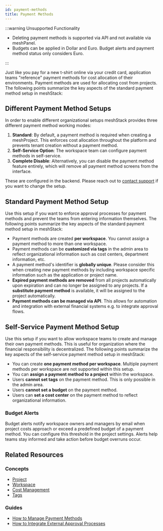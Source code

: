 ```yaml
---
id: payment-methods
title: Payment Methods
---
```


:::warning Unsupported Functionality

- Deleting payment methods is supported via API and not available via meshPanel.
- Budgets can be applied in Dollar and Euro. Budget alerts and payment method status only considers Euro.

:::

Just like you pay for a new t-shirt online via your credit card, application teams "reference" payment methods for cost allocation of their environments. Payment methods are used for allocating cost from projects. The following points summarize the key aspects of the standard payment method setup in meshStack:

## Different Payment Method Setups

In order to enable different organizational setups meshStack provides three different payment method working modes:

1. **Standard**: By default, a payment method is required when creating a meshProject. This enforces cost allocation throughout the platform and prevents tenant creation without a payment method.
2. **Self-Service Option**: The workspace team can configure payment methods in self-service.
3. **Complete Disable**: Alternatively, you can disable the payment method feature entirely, which will remove all payment method screens from the interface.

These are configured in the backend. Please reach out to [contact support](mailto:support@meshcloud.io) if you want to change the setup.

## Standard Payment Method Setup

Use this setup if you want to enforce approval processes for payment methods and prevent the teams from entering information themselves. The following points summarize the key aspects of the standard payment method setup in meshStack:

- Payment methods are created **per workspace**. You cannot assign a payment method to more than one workspace.
- Payment methods can be **customized via tags** in the admin area to reflect organizational information such as cost centers, department information, etc.
- A payment method's identifier is **globally unique**. Please consider this when creating new payment methods by including workspace specific information such as the application or project name.
- **Expired payment methods are removed** from all projects automatically upon expiration and can no longer be assigned to any projects. If a **substitute payment method** is available, it will be assigned to the project automatically.
- **Payment methods can be managed via API**. This allows for automation and integration with external financial systems e.g. to integrate approval flows.

## Self-Service Payment Method Setup

Use this setup if you want to allow workspace teams to create and manage their own payment methods. This is useful for organization where the financial responsibility is decentralized. The following points summarize the key aspects of the self-service payment method setup in meshStack:

- You can create **one payment method per workspace**. Multiple payment methods per workspace are not supported within this setup.
- You can **assign a payment method to a project** within the workspace.
- Users **cannot set tags** on the payment method. This is only possible in the admin area.
- Users **cannot set a budget** on the payment method.
- Users can **set a cost center** on the payment method to reflect organizational information.

### Budget Alerts

Budget alerts notify workspace owners and managers by email when project costs approach or exceed a predefined budget of a payment method. You can configure this threshold in the project settings. Alerts help teams stay informed and take action before budget overruns occur.

## Related Resources

### Concepts

- [Project](concepts/project.md)
- [Workspace](concepts/workspace.md)
- [Cost Management](concepts/cost-management.md)
- [Tags](concepts/tag.md)

### Guides

- [How to Manage Payment Methods](guides/finops/how-to-manage-payment-methods.md)
- [How to Integrate External Approval Processes](guides/finops/how-to-integrate-external-approval-processes.md)

